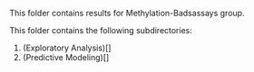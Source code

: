 This folder contains results for Methylation-Badsassays group.

This folder contains the following subdirectories:

1. (Exploratory Analysis)[]
2. (Predictive Modeling)[]